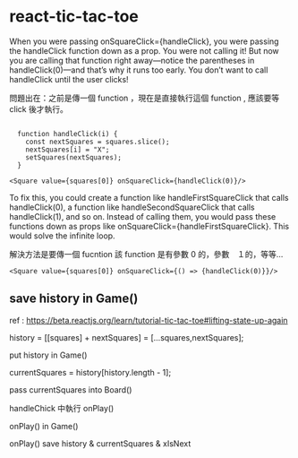 # react-tic-tac-toe


When you were passing onSquareClick={handleClick}, you were passing the handleClick function down as a prop. You were not calling it! But now you are calling that function right away—notice the parentheses in handleClick(0)—and that’s why it runs too early. You don’t want to call handleClick until the user clicks!

問題出在：之前是傳一個 function ，現在是直接執行這個 function , 應該要等 click 後才執行。

```JSX

  function handleClick(i) {
    const nextSquares = squares.slice();
    nextSquares[i] = "X";
    setSquares(nextSquares);
  }

<Square value={squares[0]} onSquareClick={handleClick(0)}/>
```


To fix this, you could create a function like handleFirstSquareClick that calls handleClick(0), a function like handleSecondSquareClick that calls handleClick(1), and so on. Instead of calling them, you would pass these functions down as props like onSquareClick={handleFirstSquareClick}. This would solve the infinite loop.

解決方法是要傳一個 fucntion 該 function 是有參數 0 的，參數　１的，等等…

```JSX
<Square value={squares[0]} onSquareClick={() => {handleClick(0)}}/>
```

## save history in Game()

ref : 
https://beta.reactjs.org/learn/tutorial-tic-tac-toe#lifting-state-up-again

history = [[squares] + nextSquares] = [...squares,nextSquares];

put history in Game()

currentSquares = history[history.length - 1];

pass currentSquares into Board()

handleChick 中執行 onPlay()

onPlay() in Game()

onPlay() save history & currentSquares & xIsNext 